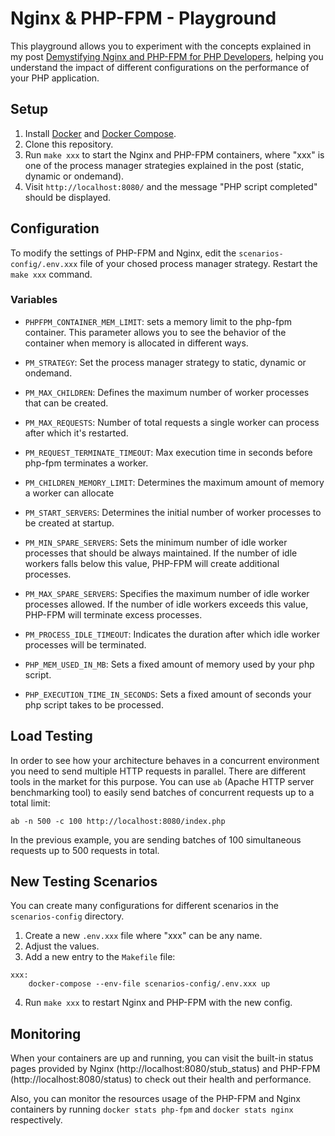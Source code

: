 # Nginx & PHP-FPM - Playground
This playground allows you to experiment with the concepts explained in my post [Demystifying Nginx and PHP-FPM for PHP Developers](https://medium.com/p/bba548dd38f9/edit), helping you understand the impact of different configurations on the performance of your PHP application.

## Setup

1. Install [Docker](https://www.docker.com/) and [Docker Compose](https://docs.docker.com/compose/).
2. Clone this repository.
3. Run `make xxx` to start the Nginx and PHP-FPM containers, where "xxx" is one of the process manager strategies explained in the post (static, dynamic or ondemand).
4. Visit `http://localhost:8080/` and the message "PHP script completed" should be displayed.

## Configuration
To modify the settings of PHP-FPM and Nginx, edit the `scenarios-config/.env.xxx` file of your chosed process manager strategy. Restart the `make xxx` command.

### Variables
- `PHPFPM_CONTAINER_MEM_LIMIT`: sets a memory limit to the php-fpm container. This parameter allows you to see the behavior of the container when memory is allocated in different ways.

- `PM_STRATEGY`: Set the process manager strategy to static, dynamic or ondemand.
- `PM_MAX_CHILDREN`: Defines the maximum number of worker processes that can be created.
- `PM_MAX_REQUESTS`: Number of total requests a single worker can process after which it's restarted.
- `PM_REQUEST_TERMINATE_TIMEOUT`: Max execution time in seconds before php-fpm terminates a worker.
- `PM_CHILDREN_MEMORY_LIMIT`: Determines the maximum amount of memory a worker can allocate

- `PM_START_SERVERS`: Determines the initial number of worker processes to be created at startup.
- `PM_MIN_SPARE_SERVERS`: Sets the minimum number of idle worker processes that should be always maintained. If the number of idle workers falls below this value, PHP-FPM will create additional processes.
- `PM_MAX_SPARE_SERVERS`: Specifies the maximum number of idle worker processes allowed. If the number of idle workers exceeds this value, PHP-FPM will terminate excess processes.
- `PM_PROCESS_IDLE_TIMEOUT`: Indicates the duration after which idle worker processes will be terminated.

- `PHP_MEM_USED_IN_MB`: Sets a fixed amount of memory used by your php script.
- `PHP_EXECUTION_TIME_IN_SECONDS`: Sets a fixed amount of seconds your php script takes to be processed.

## Load Testing
In order to see how your architecture behaves in a concurrent environment you need to send multiple HTTP requests in parallel. There are different tools in the market for this purpose. You can use `ab` (Apache HTTP server benchmarking tool) to easily send batches of concurrent requests up to a total limit:
```
ab -n 500 -c 100 http://localhost:8080/index.php
```
In the previous example, you are sending batches of 100 simultaneous requests up to 500 requests in total.

## New Testing Scenarios
You can create many configurations for different scenarios in the `scenarios-config` directory.
1. Create a new `.env.xxx` file where "xxx" can be any name.
2. Adjust the values.
3. Add a new entry to the `Makefile` file:
```
xxx:
	docker-compose --env-file scenarios-config/.env.xxx up
```
4. Run `make xxx` to restart Nginx and PHP-FPM with the new config.

## Monitoring
When your containers are up and running, you can visit the built-in status pages provided by Nginx (http://localhost:8080/stub_status) and PHP-FPM (http://localhost:8080/status) to check out their health and performance.

Also, you can monitor the resources usage of the PHP-FPM and Nginx containers by running `docker stats php-fpm` and `docker stats nginx` respectively.
